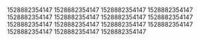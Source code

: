 1528882354147
1528882354147
1528882354147
1528882354147
1528882354147
1528882354147
1528882354147
1528882354147
1528882354147
1528882354147
1528882354147
1528882354147
1528882354147
1528882354147
1528882354147